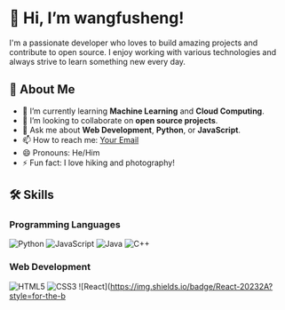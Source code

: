 
# 👋 Hi, I’m wangfusheng!

I'm a passionate developer who loves to build amazing projects and contribute to open source. I enjoy working with various technologies and always strive to learn something new every day.

## 🚀 About Me

- 🌱 I’m currently learning **Machine Learning** and **Cloud Computing**.
- 👯 I’m looking to collaborate on **open source projects**.
- 💬 Ask me about **Web Development**, **Python**, or **JavaScript**.
- 📫 How to reach me: [Your Email](mailto:your.email@example.com)
- 😄 Pronouns: He/Him
- ⚡ Fun fact: I love hiking and photography!

## 🛠️ Skills

### Programming Languages
![Python](https://img.shields.io/badge/Python-3776AB?style=for-the-badge&logo=python&logoColor=white)
![JavaScript](https://img.shields.io/badge/JavaScript-F7DF1E?style=for-the-badge&logo=javascript&logoColor=black)
![Java](https://img.shields.io/badge/Java-ED8B00?style=for-the-badge&logo=openjdk&logoColor=white)
![C++](https://img.shields.io/badge/C%2B%2B-00599C?style=for-the-badge&logo=c%2B%2B&logoColor=white)

### Web Development
![HTML5](https://img.shields.io/badge/HTML5-E34F26?style=for-the-badge&logo=html5&logoColor=white)
![CSS3](https://img.shields.io/badge/CSS3-1572B6?style=for-the-badge&logo=css3&logoColor=white)
![React](https://img.shields.io/badge/React-20232A?style=for-the-b
